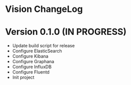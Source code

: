Vision ChangeLog
================

# Version 0.1.0 (IN PROGRESS)

- Update build script for release
- Configure ElasticSearch
- Configure Kibana
- Configure Graphana
- Configure InfluxDB
- Configure Fluentd
- Init project
